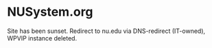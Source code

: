 # NUSystem.org

Site has been sunset. Redirect to nu.edu via DNS-redirect (IT-owned), WPVIP instance deleted.